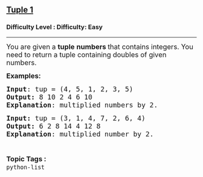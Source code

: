<h2><a href="https://www.geeksforgeeks.org/problems/tuple-1/1?page=4&difficulty=Easy&status=unsolved&sortBy=accuracy">Tuple 1</a></h2><h3>Difficulty Level : Difficulty: Easy</h3><hr><div class="problems_problem_content__Xm_eO"><p><span style="font-size: 18px;">You are given a <strong>tuple</strong>&nbsp;<strong>numbers&nbsp;</strong>that contains integers. You need to return a tuple containing doubles of given numbers.</span></p>
<p><span style="font-size: 18px;"><strong>Examples:</strong></span> <span style="font-size: 18px;"><strong> </strong></span></p>
<pre><span style="font-size: 18px;"><strong>Input</strong>: tup = (4, 5, 1, 2, 3, 5)
<strong>Output:</strong> 8 10 2 4 6 10
<strong>Explanation</strong>: multiplied numbers by 2.</span></pre>
<pre><span style="font-size: 18px;"><strong>Input: </strong>tup = (3, 1, 4, 7, 2, 6, 4)
<strong>Output: </strong>6 2 8 14 4 12 8
<strong>Explanation</strong>: multiplied number by 2.</span></pre></div><br><p><span style=font-size:18px><strong>Topic Tags : </strong><br><code>python-list</code>&nbsp;
